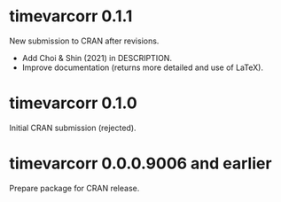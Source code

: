 # timevarcorr 0.1.1

New submission to CRAN after revisions.

* Add Choi & Shin (2021) in DESCRIPTION.
* Improve documentation (returns more detailed and use of LaTeX).

# timevarcorr 0.1.0

Initial CRAN submission (rejected).

# timevarcorr 0.0.0.9006 and earlier

Prepare package for CRAN release.
